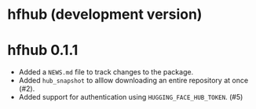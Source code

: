 # hfhub (development version)

# hfhub 0.1.1

* Added a `NEWS.md` file to track changes to the package.
* Added `hub_snapshot` to alllow downloading an entire repository at once (#2).
* Added support for authentication using `HUGGING_FACE_HUB_TOKEN`. (#5)
